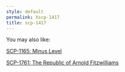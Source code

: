 ```yaml
---
style: default
permalink: Xscp-1417
title: scp-1417
---
```

You may also like:

[SCP-1165: Minus Level](http://scp-wiki.net/scp-1165)

[SCP-1761: The Republic of Arnold Fitzwilliams](http://scp-wiki.net/scp-1761)

